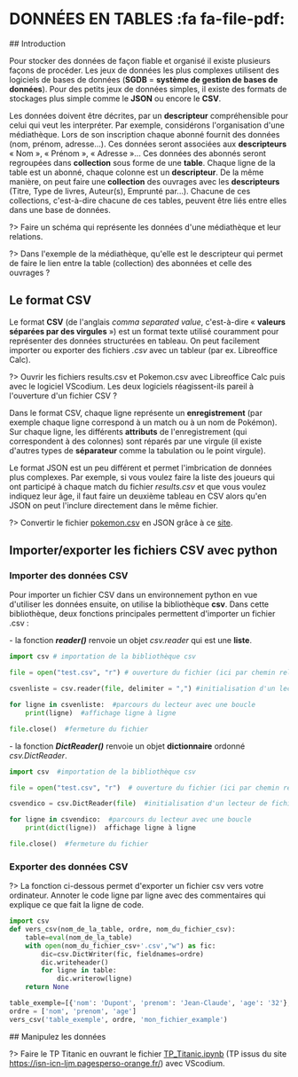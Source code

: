 # DONNÉES EN TABLES <span onclick="window.print()" class="pdf-link"> :fa fa-file-pdf:</span>

## Introduction

Pour stocker des données de façon fiable et organisé il existe plusieurs
façons de procéder. Les jeux de données les plus complexes utilisent des
logiciels de bases de données (**SGDB** = **système de gestion de bases de
données**). Pour des petits jeux de données simples, il existe des formats
de stockages plus simple comme le **JSON** ou encore le **CSV**.

Les données doivent être décrites, par un **descripteur** compréhensible
pour celui qui veut les interpréter. Par exemple, considérons
l'organisation d'une médiathèque. Lors de son inscription chaque abonné
fournit des données (nom, prénom, adresse...). Ces données seront
associées aux **descripteurs** « Nom », « Prénom », « Adresse »... Ces
données des abonnés seront regroupées dans **collection** sous forme de
une **table**. Chaque ligne de la table est un abonné, chaque colonne
est un **descripteur**. De la même manière, on peut faire une
**collection** des ouvrages avec les **descripteurs** (Titre, Type de
livres, Auteur(s), Emprunté par...). Chacune de ces collections,
c'est-à-dire chacune de ces tables, peuvent être liés entre elles dans
une base de données.

?> Faire un schéma qui représente les données d'une médiathèque et leur
relations.

?> Dans l'exemple de la médiathèque, qu'elle est le descripteur qui
permet de faire le lien entre la table (collection) des abonnées et
celle des ouvrages ?

## Le format CSV

Le format **CSV** (de l'anglais *comma separated value*, c'est-à-dire
« **valeurs séparées par des virgules** ») est un format texte utilisé
couramment pour représenter des données structurées en tableau. On peut
facilement importer ou exporter des fichiers *.csv* avec un tableur (par
ex. Libreoffice Calc).

?> Ouvrir les fichiers results.csv et Pokemon.csv avec
Libreoffice Calc puis avec le logiciel VScodium. Les deux logiciels
réagissent-ils pareil à l'ouverture d'un fichier CSV ?

Dans le format CSV, chaque ligne représente un **enregistrement** (par
exemple chaque ligne correspond à un match ou à un nom de Pokémon). Sur
chaque ligne, les différents **attributs** de l'enregistrement (qui
correspondent à des colonnes) sont réparés par une virgule (il existe
d'autres types de **séparateur** comme la tabulation ou le point virgule).

Le format JSON est un peu différent et permet l'imbrication de données
plus complexes. Par exemple, si vous voulez faire la liste des joueurs
qui ont participé à chaque match du fichier *results.csv* et que vous
voulez indiquez leur âge, il faut faire un deuxième tableau en CSV alors
qu'en JSON on peut l'inclure directement dans le même fichier.

?> Convertir le fichier <a href="https://adrientaudiere.github.io/cours_nsi/_doc/pokemon.csv" target="_blank"> pokemon.csv</a> en JSON grâce à ce
[site](https://csvjson.com/csv2json).

## Importer/exporter les fichiers CSV avec python

### Importer des données CSV

Pour importer un fichier CSV dans un environnement python en vue
d'utiliser les données ensuite, on utilise la bibliothèque **csv**. Dans
cette bibliothèque, deux fonctions principales permettent d'importer un
fichier .csv :

- la fonction ***reader()*** renvoie un objet *csv.reader* qui est une
**liste**.

```python
import csv # importation de la bibliothèque csv

file = open("test.csv", "r") # ouverture du fichier (ici par chemin relatif)

csvenliste = csv.reader(file, delimiter = ",") #initialisation d'un lecteur de fichier, ici delimiter est facultatif puisque la virgule est la valeur par défaut

for ligne in csvenliste:  #parcours du lecteur avec une boucle
    print(ligne)  #affichage ligne à ligne

file.close()  #fermeture du fichier
```

- la fonction ***DictReader()*** renvoie un objet **dictionnaire** ordonné *csv.DictReader*.

```python
import csv  #importation de la bibliothèque csv

file = open("test.csv", "r")  # ouverture du fichier (ici par chemin relatif)

csvendico = csv.DictReader(file)  #initialisation d'un lecteur de fichier avec création automatique de dictionnaire

for ligne in csvendico:  #parcours du lecteur avec une boucle
    print(dict(ligne))  affichage ligne à ligne

file.close()  #fermeture du fichier
```


### Exporter des données CSV

?> La fonction ci-dessous permet d'exporter un fichier csv vers
votre ordinateur. Annoter le code ligne par ligne avec des commentaires
qui explique ce que fait la ligne de code.

```python
import csv
def vers_csv(nom_de_la_table, ordre, nom_du_fichier_csv):
    table=eval(nom_de_la_table)
    with open(nom_du_fichier_csv+'.csv',"w") as fic:
        dic=csv.DictWriter(fic, fieldnames=ordre)
        dic.writeheader()
        for ligne in table:
            dic.writerow(ligne)
    return None

table_exemple=[{'nom': 'Dupont', 'prenom': 'Jean-Claude', 'age': '32'},{'nom': 'Duteil', 'prenom': 'Paul', 'age': '41'},{'nom': 'Claudon', 'prenom': 'Goery', 'age': '37'},{'nom': 'Tonton', 'prenom': 'Pierre', 'age': '54'},{'nom': 'Penard', 'prenom': 'Bob', 'age': '18'},{'nom': 'Herpoix', 'prenom': 'Stephane', 'age': '55'},{'nom': 'Salicorne', 'prenom': 'Bruno', 'age': '15'},{'nom': 'Poiteau', 'prenom': 'Maxe', 'age': '33'},{'nom': 'Clanget', 'prenom': 'Gilles', 'age': '54'},{'nom': 'Luillier', 'prenom': 'Martin', 'age': '34'},{'nom': 'Clanget', 'prenom': 'Justine', 'age': '14'},{'nom': 'Gillier', 'prenom': 'Paul', 'age': '16'}]
ordre = ['nom', 'prenom', 'age']
vers_csv('table_exemple', ordre, 'mon_fichier_example')
```


## Manipulez les données


?> Faire le TP Titanic en ouvrant le fichier [TP_Titanic.ipynb](https://adrientaudiere.github.io/cours_nsi/_doc/TP_Titanic.ipynb) (TP issus du site https://isn-icn-ljm.pagesperso-orange.fr/) avec VScodium.
